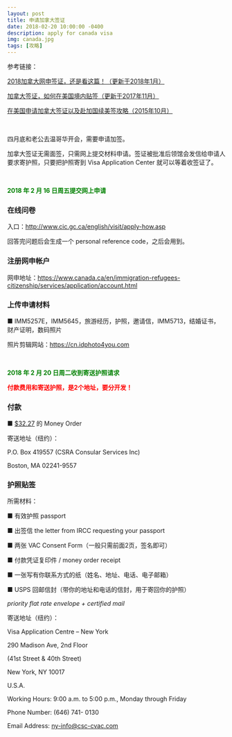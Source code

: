 ```yaml
---
layout: post
title: 申请加拿大签证
date: 2018-02-20 10:00:00 -0400
description: apply for canada visa
img: canada.jpg
tags: [攻略]
---
```



参考链接：

<a href="http://bbs.qyer.com/thread-2665561-1.html" target="_blank">2018加拿大网申签证，还是看这篇！（更新于2018年1月）</a>

<a href="http://bbs.qyer.com/thread-2868776-1.html" target="_blank">加拿大签证，如何在美国境内贴签（更新于2017年11月）</a>

<a href="https://rewarded.life/apply-for-canada-visa/" target="_blank">在美国申请加拿大签证以及赴加国续美签攻略（2015年10月）</a>


<br>

四月底和老公去温哥华开会，需要申请加签。

加拿大签证无需面签，只需网上提交材料申请。签证被批准后领馆会发信给申请人要求寄护照，只要把护照寄到 Visa Application Center 就可以等着收签证了。

<br>

**<span style="color:green">2018 年 2 月 16 日周五提交网上申请</span>**



### 在线问卷


入口：<a href="http://www.cic.gc.ca/english/visit/apply-how.asp" target="_blank">http://www.cic.gc.ca/english/visit/apply-how.asp</a>


回答完问题后会生成一个 personal reference code，之后会用到。



### 注册网申帐户

网申地址：<a href="https://www.canada.ca/en/immigration-refugees-citizenship/services/application/account.html" target="_blank">https://www.canada.ca/en/immigration-refugees-citizenship/services/application/account.html</a>



### 上传申请材料

■ IMM5257E，IMM5645，旅游经历，护照，邀请信，IMM5713，结婚证书，财产证明，数码照片

照片剪辑网站：<a href="https://cn.idphoto4you.com" target="_blank">https://cn.idphoto4you.com</a>


<br>

**<span style="color:green">2018 年 2 月 20 日周二收到寄送护照请求</span>**


**<span style="color:red">付款费用和寄送护照，是2个地址，要分开发！</span>**



### 付款


■ <a href="https://www.csc-cvac.com/en-US/selfservice/cvac_application_processing" target="_blank">$32.27</a> 的 Money Order


寄送地址（纽约）：


P.O. Box 419557 (CSRA Consular Services Inc)

Boston, MA 02241-9557




### 护照贴签

所需材料：

■ 有效护照 passport

■ 出签信 the letter from IRCC requesting your passport

■ 两张 VAC Consent Form（一般只需前面2页，签名即可）

■ 付款凭证复印件 / money order receipt

■ 一张写有你联系方式的纸（姓名、地址、电话、电子邮箱）

■ USPS 回邮信封（带你的地址和电话的信封，用于寄回你的护照）

*priority flat rate envelope + certified mail*


寄送地址（纽约）：


Visa Application Centre – New York

290 Madison Ave, 2nd Floor

(41st Street & 40th Street)

New York, NY 10017

U.S.A.

Working Hours: 9:00 a.m. to 5:00 p.m., Monday through Friday

Phone Number: (646) 741- 0130

Email Address: ny-info@csc-cvac.com










